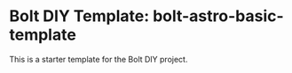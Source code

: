 # Bolt DIY Template: bolt-astro-basic-template

This is a starter template for the Bolt DIY project.
